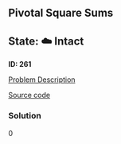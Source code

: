 ## Pivotal Square Sums

## State: :cloud: **Intact**

**ID: 261**

[Problem Description](https://projecteuler.net/problem=261)

[Source code](main.cpp)

### Solution
0